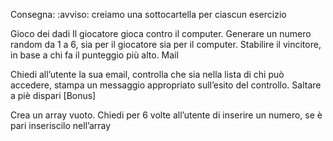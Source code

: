 Consegna:
:avviso: creiamo una sottocartella per ciascun esercizio



Gioco dei dadi
Il giocatore gioca contro il computer.
Generare un numero random da 1 a 6, sia per il giocatore sia per il computer.
Stabilire il vincitore, in base a chi fa il punteggio più alto.
Mail


Chiedi all’utente la sua email,
controlla che sia nella lista di chi può accedere,
stampa un messaggio appropriato sull’esito del controllo.
Saltare a piè dispari [Bonus]


Crea un array vuoto. Chiedi per 6 volte all’utente di inserire un numero, se è pari inseriscilo nell’array